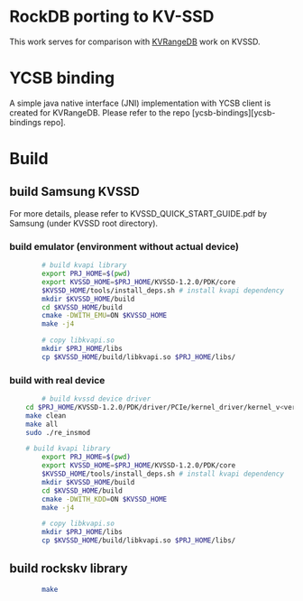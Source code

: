# RockDB porting to KV-SSD

This work serves for comparison with [KVRangeDB][KVRangeDB repo] work on KVSSD.

# YCSB binding

A simple java native interface (JNI) implementation with YCSB client is created for KVRangeDB. Please refer to the repo [ycsb-bindings][ycsb-bindings repo].

# Build

## build Samsung KVSSD

For more details, please refer to KVSSD_QUICK_START_GUIDE.pdf by Samsung (under KVSSD root directory).

### build emulator (environment without actual device)

```bash
        # build kvapi library
        export PRJ_HOME=$(pwd)
        export KVSSD_HOME=$PRJ_HOME/KVSSD-1.2.0/PDK/core
        $KVSSD_HOME/tools/install_deps.sh # install kvapi dependency
        mkdir $KVSSD_HOME/build
        cd $KVSSD_HOME/build
        cmake -DWITH_EMU=ON $KVSSD_HOME
        make -j4

        # copy libkvapi.so
        mkdir $PRJ_HOME/libs
        cp $KVSSD_HOME/build/libkvapi.so $PRJ_HOME/libs/
```

### build with real device

```bash
        # build kvssd device driver
	cd $PRJ_HOME/KVSSD-1.2.0/PDK/driver/PCIe/kernel_driver/kernel_v<version>/
	make clean
	make all
	sudo ./re_insmod

	# build kvapi library
        export PRJ_HOME=$(pwd)
        export KVSSD_HOME=$PRJ_HOME/KVSSD-1.2.0/PDK/core
        $KVSSD_HOME/tools/install_deps.sh # install kvapi dependency
        mkdir $KVSSD_HOME/build
        cd $KVSSD_HOME/build
        cmake -DWITH_KDD=ON $KVSSD_HOME
        make -j4

        # copy libkvapi.so
        mkdir $PRJ_HOME/libs
        cp $KVSSD_HOME/build/libkvapi.so $PRJ_HOME/libs/
```

## build rockskv library

```bash
        make
```


[KVRangeDB repo]:https://github.com/celery1124/kvrangedb
[ycsb-bindgs repo]:https://github.com/celery1124/ycsb-bindings
